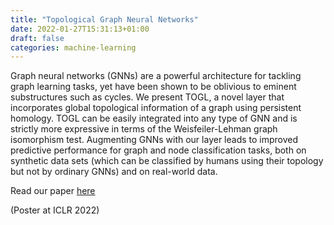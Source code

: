 ```yaml
---
title: "Topological Graph Neural Networks"
date: 2022-01-27T15:31:13+01:00
draft: false
categories: machine-learning
---
```


Graph neural networks (GNNs) are a powerful architecture for tackling graph learning tasks, yet have been shown to be oblivious to eminent substructures such as cycles. We present TOGL, a novel layer that incorporates global topological information of a graph using persistent homology. TOGL can be easily integrated into any type of GNN and is strictly more expressive in terms of the Weisfeiler-Lehman graph isomorphism test. Augmenting GNNs with our layer leads to improved predictive performance for graph and node classification tasks, both on synthetic data sets (which can be classified by humans using their topology but not by ordinary GNNs) and on real-world data.

Read our paper [here](https://arxiv.org/abs/2102.07835)

(Poster at ICLR 2022)
